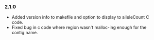 ### 2.1.0
* Added version info to makefile and option to display to alleleCount C code.
* Fixed bug in c code where region wasn't malloc-ing enough for the contig name.
